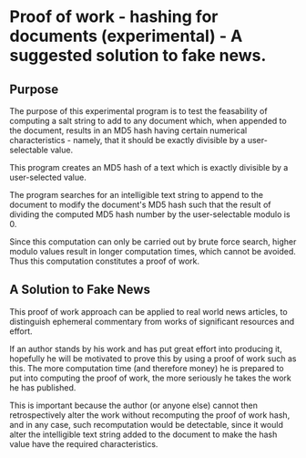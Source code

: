 # Proof of work - hashing for documents (experimental) - A suggested solution to fake news.

<h2>Purpose</h2>
The purpose of this experimental program is to test the feasability of computing a salt string to add to any document which, when appended to the document, results in an MD5 hash having certain numerical characteristics - namely, that it should be exactly divisible by a user-selectable value.

This program creates an MD5 hash of a text which is exactly divisible by a user-selected value.

The program searches for an intelligible text string to append to the document to modify the document's MD5 hash such that the result of dividing the computed MD5 hash number by the user-selectable modulo is 0.

Since this computation can only be carried out by brute force search, higher modulo values result in longer computation times, which cannot be avoided. Thus this computation constitutes a proof of work.

<h2>A Solution to Fake News</h2>
This proof of work approach can be applied to real world news articles, to distinguish ephemeral commentary from works of significant resources and effort.

If an author stands by his work and has put great effort into producing it, hopefully he will be motivated to prove this by using a proof of work such as this. The more computation time (and therefore money) he is prepared to put into computing the proof of work, the more seriously he takes the work he has published.

This is important because the author (or anyone else) cannot then retrospectively alter the work without recomputing the proof of work hash, and in any case, such recomputation would be detectable, since it would alter the intelligible text string added to the document to make the hash value have the required characteristics.

